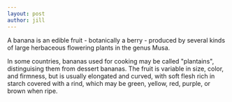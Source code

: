 ```yaml
---
layout: post
author: jill
---
```

A banana is an edible fruit - botanically a berry - produced by several kinds of large herbaceous flowering plants in the genus Musa.

In some countries, bananas used for cooking may be called "plantains", distinguising them from dessert bananas. The fruit is variable in size, color, and firmness, but is usually elongated and curved, with soft flesh rich in starch covered with a rind, which may be green, yellow, red, purple, or brown when ripe.